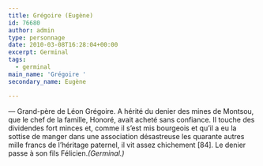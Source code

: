 ```yaml
---
title: Grégoire (Eugène)
id: 76680
author: admin
type: personnage
date: 2010-03-08T16:28:04+00:00
excerpt: Germinal
tags:
  - germinal
main_name: 'Grégoire '
secondary_name: Eugène

---
```

— Grand-père de Léon Grégoire. A hérité du denier des mines de Montsou, que le chef de la famille, Honoré, avait acheté sans confiance. Il touche des dividendes fort minces et, comme il s&rsquo;est mis bourgeois et qu&rsquo;il a eu la sottise de manger dans une association désastreuse les quarante autres mille francs de l&rsquo;héritage paternel, il vit assez chichement [84]. Le denier passe à son fils Félicien._(Germinal.)_
